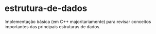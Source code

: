 # estrutura-de-dados
Implementação básica (em C++ majoritariamente) para revisar conceitos importantes das principais estruturas de dados.
